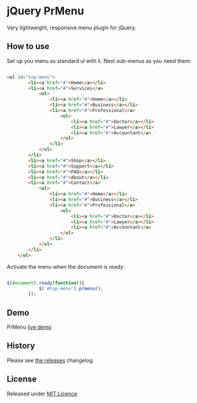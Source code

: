# jQuery PrMenu

Very lightweight, responsive menu plugin for jQuery.

## How to use

Set up you menu as standard ul with li.  Nest sub-menus as you need them:

```html

<ul id="top-menu">
		<li><a href="#">Home</a></li>
		<li><a href="#">Services</a>
			<ul>
				<li><a href="#">Home</a></li>
				<li><a href="#">Business</a></li>
				<li><a href="#">Professional</a>
					<ul>
						<li><a href="#">Doctor</a></li>
						<li><a href="#">Lawyer</a></li>
						<li><a href="#">Accountant</a>
					</ul>
				</li>
			</ul>
		</li>
		<li><a href="#">Shop</a></li>
		<li><a href="#">Support</a></li>
		<li><a href="#">FAQ</a></li>
		<li><a href="#">About</a></li>
		<li><a href="#">Contact</a>
			<ul>
				<li><a href="#">Home</a></li>
				<li><a href="#">Business</a></li>
				<li><a href="#">Professional</a>
					<ul>
						<li><a href="#">Doctor</a></li>
						<li><a href="#">Lawyer</a></li>
						<li><a href="#">Accountant</a>
					</ul>
				</li>
			</ul>
		</li>
	</ul>

```

Activate the menu when the document is ready:

```js

$(document).ready(function(){
			$('#top-menu').prmenu();
		});

```

## Demo

PrMenu [live demo](http://pagerange.com/jquery/prmenu)

## History

Please see [the releases](https://github.com/pagerange/prmenu/releases) changelog.

## License

Released under [MIT Licence](http://www.opensource.org/licenses/mit-license.php)
